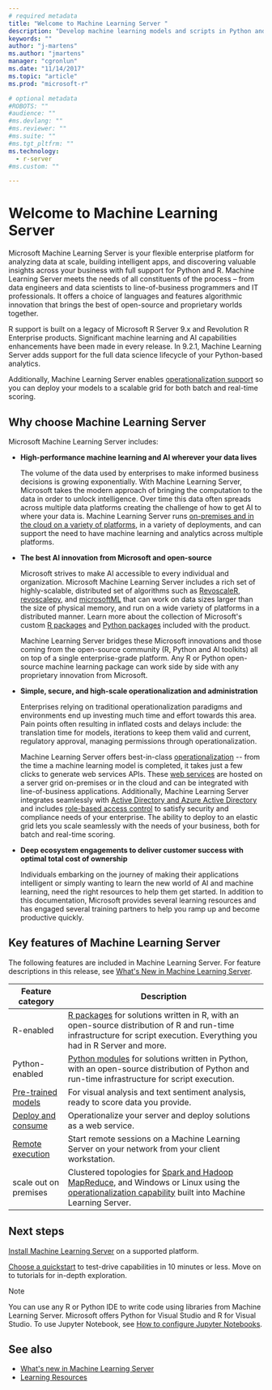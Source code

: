 ```yaml
---
# required metadata
title: "Welcome to Machine Learning Server "
description: "Develop machine learning models and scripts in Python and R for on-prem deployment behind the firewall. Microsoft R Server and Python packages and interpreters are included."
keywords: ""
author: "j-martens"
ms.author: "jmartens"
manager: "cgronlun"
ms.date: "11/14/2017"
ms.topic: "article"
ms.prod: "microsoft-r"

# optional metadata
#ROBOTS: ""
#audience: ""
#ms.devlang: ""
#ms.reviewer: ""
#ms.suite: ""
#ms.tgt_pltfrm: ""
ms.technology:
  - r-server
#ms.custom: ""

---
```


# Welcome to Machine Learning Server

Microsoft Machine Learning Server is your flexible enterprise platform for analyzing data at scale, building intelligent apps, and discovering valuable insights across your business with full support for Python and R. Machine Learning Server meets the needs of all constituents of the process – from data engineers and data scientists to line-of-business programmers and IT professionals. It offers a choice of languages and features algorithmic innovation that brings the best of open-source and proprietary worlds together. 

R support is built on a legacy of Microsoft R Server 9.x and Revolution R Enterprise products. Significant machine learning and AI capabilities enhancements have been made in every release. In 9.2.1, Machine Learning Server adds support for the full data science lifecycle of your Python-based analytics. 

Additionally, Machine Learning Server enables [operationalization support](what-is-operationalization.md) so you can deploy your models to a scalable grid for both batch and real-time scoring.


## Why choose Machine Learning Server

Microsoft Machine Learning Server includes:

+ **High-performance machine learning and AI wherever your data lives**

  The volume of the data used by enterprises to make informed business decisions is growing exponentially. With Machine Learning Server, Microsoft takes the modern approach of bringing the computation to the data in order to unlock intelligence. Over time this data often spreads across multiple data platforms creating the challenge of how to get AI to where your data is. Machine Learning Server runs [on-premises and in the cloud on a variety of platforms](install/r-server-install-supported-platforms.md), in a variety of deployments, and can support the need to have machine learning and analytics across multiple platforms.

+ **The best AI innovation from Microsoft and open-source**

  Microsoft strives to make AI accessible to every individual and organization. Microsoft Machine Learning Server includes a rich set of highly-scalable, distributed set of algorithms such as [RevoscaleR](r-reference/revoscaler/revoscaler.md), [revoscalepy](python-reference/revoscalepy/revoscalepy-package.md), and [microsoftML](python-reference/microsoftml/microsoftml-package.md) that can work on data sizes larger than the size of physical memory, and run on a wide variety of platforms in a distributed manner. Learn more about the collection of Microsoft's custom [R packages](r-reference/introducing-r-server-r-package-reference.md) and [Python packages](python-reference/introducing-python-package-reference.md) included with the product.
  
  Machine Learning Server bridges these Microsoft innovations and those coming from the open-source community (R, Python and AI toolkits) all on top of a single enterprise-grade platform. Any R or Python open-source machine learning package can work side by side with any proprietary innovation from Microsoft. 

+ **Simple, secure, and high-scale operationalization and administration**

  Enterprises relying on traditional operationalization paradigms and environments end up investing much time and effort towards this area. Pain points often resulting in inflated costs and delays include: the translation time for models, iterations to keep them valid and current, regulatory approval, managing permissions through operationalization.

  Machine Learning Server offers best-in-class [operationalization](what-is-operationalization.md) -- from the time a machine learning model is completed, it takes just a few clicks to generate web services APIs. These [web services](operationalize/concept-what-are-web-services.md) are hosted on a server grid on-premises or in the cloud and can be integrated with line-of-business applications. Additionally, Machine Learning Server integrates seamlessly with [Active Directory and Azure Active Directory](operationalize/configure-authentication.md) and includes [role-based access control](operationalize/configure-roles.md) to satisfy security and compliance needs of your enterprise. The ability to deploy to an elastic grid lets you scale seamlessly with the needs of your business, both for batch and real-time scoring.

+ **Deep ecosystem engagements to deliver customer success with optimal total cost of ownership**

  Individuals embarking on the journey of making their applications intelligent or simply wanting to learn the new world of AI and machine learning, need the right resources to help them get started. In addition to this documentation, Microsoft provides several learning resources and has engaged several training partners to help you ramp up and become productive quickly.


## Key features of Machine Learning Server

The following features are included in Machine Learning Server. For feature descriptions in this release, see [What's New in Machine Learning Server](whats-new-in-machine-learning-server.md).

| Feature category | Description |
|------------------|-------------|
| R-enabled | [R packages](r-reference/introducing-r-server-r-package-reference.md) for solutions written in R, with an open-source distribution of R and run-time infrastructure for script execution. Everything you had in R Server and more. |
| Python-enabled | [Python modules](python-reference/introducing-python-package-reference.md) for solutions written in Python,  with an open-source distribution of Python and run-time infrastructure for script execution.  
| [Pre-trained models](install/microsoftml-install-pretrained-models.md) | For visual analysis and text sentiment analysis, ready to score data you provide. |
| [Deploy and consume](what-is-operationalization.md) | Operationalize your server and deploy solutions as a web service. |
| [Remote execution](r/how-to-execute-code-remotely.md) | Start remote sessions on a Machine Learning Server on your network from your client workstation. |
| scale out on premises | Clustered topologies for [Spark and Hadoop MapReduce](install/machine-learning-server-hadoop-install.md), and Windows or Linux using the [operationalization capability](operationalize/configure-start-for-administrators.md) built into Machine Learning Server. |



## Next steps

[Install Machine Learning Server](install/machine-learning-server-install.md) on a supported platform. 

[Choose a quickstart](index.yml) to test-drive capabilities in 10 minutes or less. Move on to tutorials for in-depth exploration.

> [!Note]
> You can use any R or Python IDE to write code using libraries from Machine Learning Server. Microsoft offers Python for Visual Studio and R for Visual Studio. To use Jupyter Notebook, see [How to configure Jupyter Notebooks](python/how-to-revoscalepy-jupyter-nb-config.md).

## See also

+ [What's new in Machine Learning Server](whats-new-in-machine-learning-server.md)
+ [Learning Resources](resources-more.md)
